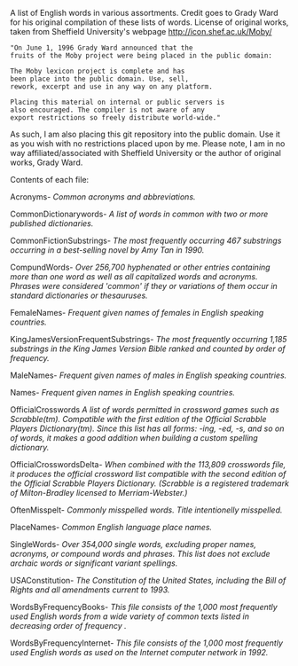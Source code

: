 A list of English words in various assortments.
Credit goes to Grady Ward for his original compilation of these lists of words.
License of original works, taken from Sheffield University's webpage http://icon.shef.ac.uk/Moby/

    "On June 1, 1996 Grady Ward announced that the 
    fruits of the Moby project were being placed in the public domain:

    The Moby lexicon project is complete and has
    been place into the public domain. Use, sell,
    rework, excerpt and use in any way on any platform.
    
    Placing this material on internal or public servers is
    also encouraged. The compiler is not aware of any
    export restrictions so freely distribute world-wide."

As such, I am also placing this git repository into the public domain. 
Use it as you wish with no restrictions placed upon by me.
Please note, I am in no way affiliated/associated with Sheffield University
or the author of original works, Grady Ward.

Contents of each file:

Acronyms-
		*Common acronyms and abbreviations.*

CommonDictionarywords-
		*A list of words in common with two or more published dictionaries.*

CommonFictionSubstrings-
		*The most frequently occurring 467 substrings occurring in a best-selling novel by Amy Tan in 1990.*

CompundWords-
		*Over 256,700 hyphenated or other entries containing more than one word as well as all capitalized words and acronyms.
		Phrases were considered 'common' if they or variations of them occur in standard dictionaries or thesauruses.*

FemaleNames-
		*Frequent given names of females in English speaking countries.*

KingJamesVersionFrequentSubstrings-
		*The most frequently occurring 1,185 substrings in the King James Version Bible ranked and counted by order of frequency.*

MaleNames-
		*Frequent given names of males in English speaking countries.*

Names-
		*Frequent given names in English speaking countries.*

OfficialCrosswords
		*A list of words permitted in crossword games such as Scrabble(tm). 
		Compatible with the first edition of the Official Scrabble Players Dictionary(tm).
		Since this list has all forms: -ing, -ed, -s, and so on of words, 
		it makes a good addition when building a custom spelling dictionary.*

OfficialCrosswordsDelta-
		*When combined with the 113,809 crosswords file, it produces the official crossword list 
		compatible with the second edition of the Official Scrabble Players Dictionary. 
		(Scrabble is a registered trademark of Milton-Bradley licensed to Merriam-Webster.)*

OftenMisspelt-
		*Commonly misspelled words. Title intentionelly misspelled.*

PlaceNames-
		*Common English language place names.*

SingleWords-
		*Over 354,000 single words, excluding proper names, acronyms, or compound words and phrases. 
		This list does not exclude archaic words or significant variant spellings.*
 
USAConstitution-
		*The Constitution of the United States, including the Bill of Rights and all amendments current to 1993.*

WordsByFrequencyBooks-
		*This file consists of the 1,000 most frequently used English words from a wide variety of common texts listed in 
		decreasing order of frequency .*
		
WordsByFrequencyInternet-
		*This file consists of the 1,000 most frequently used English words as used on the Internet computer network in 1992.*



